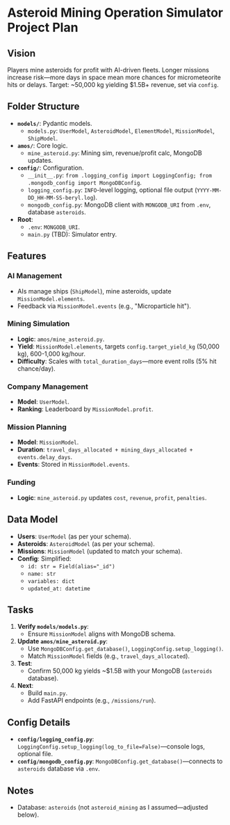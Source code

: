 # Asteroid Mining Operation Simulator Project Plan

## Vision
Players mine asteroids for profit with AI-driven fleets. Longer missions increase risk—more days in space mean more chances for micrometeorite hits or delays. Target: ~50,000 kg yielding $1.5B+ revenue, set via `config`.

## Folder Structure
- **`models/`**: Pydantic models.
  - `models.py`: `UserModel`, `AsteroidModel`, `ElementModel`, `MissionModel`, `ShipModel`.
- **`amos/`**: Core logic.
  - `mine_asteroid.py`: Mining sim, revenue/profit calc, MongoDB updates.
- **`config/`**: Configuration.
  - `__init__.py`: `from .logging_config import LoggingConfig; from .mongodb_config import MongoDBConfig`.
  - `logging_config.py`: `INFO`-level logging, optional file output (`YYYY-MM-DD_HH-MM-SS-beryl.log`).
  - `mongodb_config.py`: MongoDB client with `MONGODB_URI` from `.env`, database `asteroids`.
- **Root**:
  - `.env`: `MONGODB_URI`.
  - `main.py` (TBD): Simulator entry.

## Features

### AI Management
- AIs manage ships (`ShipModel`), mine asteroids, update `MissionModel.elements`.
- Feedback via `MissionModel.events` (e.g., "Microparticle hit").

### Mining Simulation
- **Logic**: `amos/mine_asteroid.py`.
- **Yield**: `MissionModel.elements`, targets `config.target_yield_kg` (50,000 kg), 600-1,000 kg/hour.
- **Difficulty**: Scales with `total_duration_days`—more event rolls (5% hit chance/day).

### Company Management
- **Model**: `UserModel`.
- **Ranking**: Leaderboard by `MissionModel.profit`.

### Mission Planning
- **Model**: `MissionModel`.
- **Duration**: `travel_days_allocated + mining_days_allocated + events.delay_days`.
- **Events**: Stored in `MissionModel.events`.

### Funding
- **Logic**: `mine_asteroid.py` updates `cost`, `revenue`, `profit`, `penalties`.

## Data Model
- **Users**: `UserModel` (as per your schema).
- **Asteroids**: `AsteroidModel` (as per your schema).
- **Missions**: `MissionModel` (updated to match your schema).
- **Config**: Simplified:
  - `id: str = Field(alias="_id")`
  - `name: str`
  - `variables: dict`
  - `updated_at: datetime`

## Tasks
1. **Verify `models/models.py`**:
   - Ensure `MissionModel` aligns with MongoDB schema.
2. **Update `amos/mine_asteroid.py`**:
   - Use `MongoDBConfig.get_database()`, `LoggingConfig.setup_logging()`.
   - Match `MissionModel` fields (e.g., `travel_days_allocated`).
3. **Test**:
   - Confirm 50,000 kg yields ~$1.5B with your MongoDB (`asteroids` database).
4. **Next**:
   - Build `main.py`.
   - Add FastAPI endpoints (e.g., `/missions/run`).

## Config Details
- **`config/logging_config.py`**: `LoggingConfig.setup_logging(log_to_file=False)`—console logs, optional file.
- **`config/mongodb_config.py`**: `MongoDBConfig.get_database()`—connects to `asteroids` database via `.env`.

## Notes
- Database: `asteroids` (not `asteroid_mining` as I assumed—adjusted below).